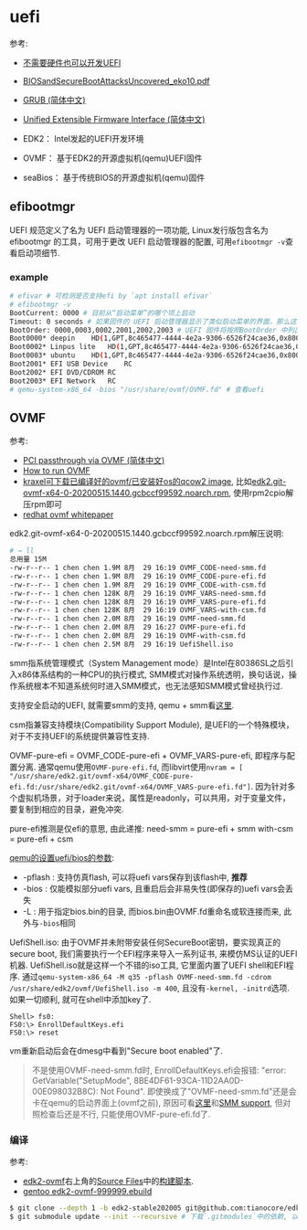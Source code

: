 # uefi
参考:
- [不需要硬件也可以开发UEFI](https://zhuanlan.zhihu.com/p/107360611)
- [BIOSandSecureBootAttacksUncovered_eko10.pdf](/misc/pdf/BIOSandSecureBootAttacksUncovered_eko10.pdf)
- [GRUB (简体中文)](https://wiki.archlinux.org/index.php/GRUB_(%E7%AE%80%E4%BD%93%E4%B8%AD%E6%96%87)#Chainload_%E4%B8%80%E4%B8%AA_Arch_Linux_.efi_%E6%96%87%E4%BB%B6) 
- [Unified Extensible Firmware Interface (简体中文)](https://wiki.archlinux.org/index.php/Unified_Extensible_Firmware_Interface_(%E7%AE%80%E4%BD%93%E4%B8%AD%E6%96%87))

- EDK2：    Intel发起的UEFI开发环境
- OVMF：    基于EDK2的开源虚拟机(qemu)UEFI固件
- seaBios： 基于传统BIOS的开源虚拟机(qemu)固件


## efibootmgr
UEFI 规范定义了名为 UEFI 启动管理器的一项功能, Linux发行版包含名为efibootmgr 的工具，可用于更改 UEFI 启动管理器的配置, 可用`efibootmgr -v`查看启动项细节.

### example
```bash
# efivar # 可检测是否支持efi by `apt install efivar`
# efibootmgr -v
BootCurrent: 0000 # 目前从“启动菜单”的哪个项上启动
Timeout: 0 seconds # 如果固件的 UEFI 启动管理器显示了类似启动菜单的界面，那么这一行表示继续启动默认项之前的超时
BootOrder: 0000,0003,0002,2001,2002,2003 # UEFI 固件将按照BootOrder 中列出的顺序，尝试从“启动菜单”中的每个“项”进行启动, 其余输出显示了实际的启动项
Boot0000* deepin	HD(1,GPT,8c465477-4444-4e2a-9306-6526f24cae36,0x800,0x100000)/File(\EFI\deepin\shimx64.efi)
Boot0002* Linpus lite	HD(1,GPT,8c465477-4444-4e2a-9306-6526f24cae36,0x800,0x100000)/File(\EFI\Boot\grubx64.efi)RC
Boot0003* ubuntu	HD(1,GPT,8c465477-4444-4e2a-9306-6526f24cae36,0x800,0x100000)/File(\EFI\ubuntu\grubx64.efi)RC
Boot2001* EFI USB Device	RC
Boot2002* EFI DVD/CDROM	RC
Boot2003* EFI Network	RC
# qemu-system-x86_64 -bios "/usr/share/ovmf/OVMF.fd" # 查看uefi
```

## OVMF
参考:
- [PCI passthrough via OVMF (简体中文)](https://wiki.archlinux.org/index.php/PCI_passthrough_via_OVMF_(%E7%AE%80%E4%BD%93%E4%B8%AD%E6%96%87))
- [How to run OVMF](https://github.com/tianocore/tianocore.github.io/wiki/How-to-run-OVMF)
- [kraxel可下载已编译好的ovmf/已安装好os的qcow2 image](https://www.kraxel.org/repos/), 比如[edk2.git-ovmf-x64-0-20200515.1440.gcbccf99592.noarch.rpm](https://www.kraxel.org/repos/jenkins/edk2/edk2.git-ovmf-x64-0-20200515.1440.gcbccf99592.noarch.rpm), 使用rpm2cpio解压rpm即可
- [redhat ovmf whitepaper](http://people.redhat.com/~lersek/ovmf-whitepaper-c770f8c.txt)

edk2.git-ovmf-x64-0-20200515.1440.gcbccf99592.noarch.rpm解压说明:
```bash
# → ll
总用量 15M
-rw-r--r-- 1 chen chen 1.9M 8月  29 16:19 OVMF_CODE-need-smm.fd
-rw-r--r-- 1 chen chen 1.9M 8月  29 16:19 OVMF_CODE-pure-efi.fd
-rw-r--r-- 1 chen chen 1.9M 8月  29 16:19 OVMF_CODE-with-csm.fd
-rw-r--r-- 1 chen chen 128K 8月  29 16:19 OVMF_VARS-need-smm.fd
-rw-r--r-- 1 chen chen 128K 8月  29 16:19 OVMF_VARS-pure-efi.fd
-rw-r--r-- 1 chen chen 128K 8月  29 16:19 OVMF_VARS-with-csm.fd
-rw-r--r-- 1 chen chen 2.0M 8月  29 16:19 OVMF-need-smm.fd
-rw-r--r-- 1 chen chen 2.0M 8月  29 16:27 OVMF-pure-efi.fd
-rw-r--r-- 1 chen chen 2.0M 8月  29 16:19 OVMF-with-csm.fd
-rw-r--r-- 1 chen chen 2.5M 8月  29 16:19 UefiShell.iso
```

smm指系统管理模式（System Management mode）是Intel在80386SL之后引入x86体系结构的一种CPU的执行模式, SMM模式对操作系统透明，换句话说，操作系统根本不知道系统何时进入SMM模式，也无法感知SMM模式曾经执行过.

支持安全启动的UEFI, 就需要smm的支持, qemu + smm看[这里](https://github.com/tianocore/tianocore.github.io/wiki/Testing-SMM-with-QEMU,-KVM-and-libvirt).

csm指兼容支持模块(Compatibility Support Module), 是UEFI的一个特殊模块，对于不支持UEFI的系统提供兼容性支持.

OVMF-pure-efi = OVMF_CODE-pure-efi + OVMF_VARS-pure-efi, 即程序与配置分离. 通常qemu使用`OVMF-pure-efi.fd`, 而libvirt使用`nvram = [ "/usr/share/edk2.git/ovmf-x64/OVMF_CODE-pure-efi.fd:/usr/share/edk2.git/ovmf-x64/OVMF_VARS-pure-efi.fd"]`. 因为针对多个虚拟机场景，对于loader来说，属性是readonly，可以共用，对于变量文件，要复制到相应的目录，避免冲突.

pure-efi推测是仅efi的意思, 由此递推:
need-smm = pure-efi + smm
with-csm = pure-efi + csm

[qemu的设置uefi/bios的参数](https://github.com/tianocore/edk2/blob/master/OvmfPkg/README):
- -pflash : 支持仿真flash, 可以将uefi vars保存到该flash中, **推荐**
- -bios : 仅能模拟部分uefi vars, 且重启后会非易失性(即保存的)uefi vars会丢失
- -L : 用于指定bios.bin的目录, 而bios.bin由OVMF.fd重命名或软连接而来, 此外与`-bios`相同

UefiShell.iso:
由于OVMF并未附带安装任何SecureBoot密钥，要实现真正的secure boot, 我们需要执行一个EFI程序来导入一系列证书, 来模仿MS认证的UEFI机器.
 UefiShell.iso就是这样一个不错的iso工具, 它里面内置了UEFI shell和EFI程序. 通过`qemu-system-x86_64 -M q35 -pflash OVMF-need-smm.fd -cdrom /usr/share/edk2/ovmf/UefiShell.iso -m 400`, 且没有`-kernel, -initrd`选项. 如果一切顺利, 就可在shell中添加key了.

```shell
Shell> fs0:
FS0:\> EnrollDefaultKeys.efi
FS0:\> reset
```

vm重新启动后会在dmesg中看到"Secure boot enabled"了.

> 不是使用OVMF-need-smm.fd时, EnrollDefaultKeys.efi会报错: "error: GetVariable("SetupMode", 8BE4DF61-93CA-11D2AA0D-00E098032B8C): Not Found". 即使换成了"OVMF-need-smm.fd"还是会卡在qemu的启动界面上(ovmf之前), 原因可看[这里](https://askbot.fedoraproject.org/en/question/86384/wiki-using-uefi-with-qemu/)和[SMM support](https://github.com/tianocore/edk2/blob/master/OvmfPkg/README), 但对照检查后还是不行, 只能使用OVMF-pure-efi.fd了.

### 编译
参考:
- [edk2-ovmf](https://www.archlinux.org/packages/extra/any/edk2-ovmf/)右上角的[Source Files](https://github.com/archlinux/svntogit-packages/tree/packages/edk2/trunk)中的[构建脚本](https://github.com/archlinux/svntogit-packages/blob/packages/edk2/trunk/PKGBUILD).
- [gentoo edk2-ovmf-999999.ebuild](https://gitweb.gentoo.org/repo/gentoo.git/plain/sys-firmware/edk2-ovmf/edk2-ovmf-999999.ebuild)

```bash
$ git clone --depth 1 -b edk2-stable202005 git@github.com:tianocore/edk2.git
$ git submodule update --init --recursive # 下载`.gitmodules`中的依赖, 以后用`git submodule update --remote`更新submodule
```
